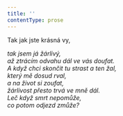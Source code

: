 ```yaml
---
title: ''
contentType: prose
---
```


<section>

Tak jak jste krásná vy,

_tak jsem já žárlivý,  
až ztrácím odvahu dál ve vás doufat.  
A když chci skončit tu strast a ten žal,  
který mě dosud rval,  
a na život si zoufat,  
žárlivost přesto trvá ve mně dál.  
Leč když smrt nepomůže,  
co potom odjezd zmůže?_

</section>
